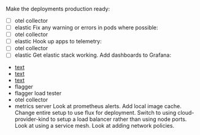 Make the deployments production ready:
  - [ ] otel collector
  - [ ] elastic
Fix any warning or errors in pods where possible:
  - [ ] otel collector
  - [ ] elastic
Hook up apps to telemetry:
  - [ ] otel collector
  - [ ] elastic
Get elastic stack working.
Add dashboards to Grafana:
  - [text](https://grafana.com/grafana/dashboards/21875-opa-gatekeeper/)
  - [text](https://grafana.com/grafana/dashboards/22184-cert-manager2/)
  - [text](https://grafana.com/grafana/dashboards/9621-docker-registry/)
  - flagger
  - flagger load tester
  - otel collector
  - metrics server
Look at prometheus alerts.
Add local image cache.
Change entire setup to use flux for deployment.
Switch to using cloud-provider-kind to setup a load balancer rather than using node ports.
Look at using a service mesh.
Look at adding network policies.
